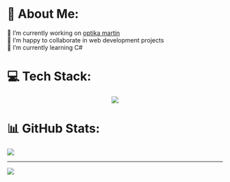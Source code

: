 # 💫 About Me:
🔭 I’m currently working on [optika martin](https://github.com/Ogmamma/optika-martin-wordpress)<br>👯 I’m happy to collaborate in web development projects<br>🌱 I’m currently learning C#<br>


# 💻 Tech Stack:
<p align="center">
  <a href="https://skillicons.dev">
    <img src="https://skillicons.dev/icons?i=cs,dotnet,javascript,php,mysql,html,css,sass,wordpress,git,visualstudio,vscode" />
  </a>
</p>

# 📊 GitHub Stats:

![](https://github-readme-stats.vercel.app/api/top-langs/?username=Ogmamma&theme=solarized-light&hide_border=false&include_all_commits=false&count_private=false&layout=compact)

---
[![](https://visitcount.itsvg.in/api?id=Ogmamma&icon=0&color=0)](https://visitcount.itsvg.in)

<!-- Proudly created with GPRM ( https://gprm.itsvg.in ) -->
